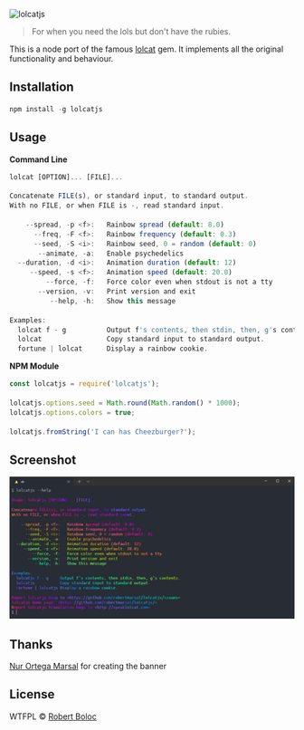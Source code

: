 ![lolcatjs](/assets/banner.png)

> For when you need the lols but don't have the rubies.

This is a node port of the famous [lolcat](https://github.com/busyloop/lolcat) gem. It implements all the original functionality and behaviour.

## Installation
```javascript
npm install -g lolcatjs
```

## Usage

**Command Line**
```javascript
lolcat [OPTION]... [FILE]...

Concatenate FILE(s), or standard input, to standard output.
With no FILE, or when FILE is -, read standard input.

    --spread, -p <f>:   Rainbow spread (default: 8.0)
      --freq, -F <f>:   Rainbow frequency (default: 0.3)
      --seed, -S <i>:   Rainbow seed, 0 = random (default: 0)
       --animate, -a:   Enable psychedelics
  --duration, -d <i>:   Animation duration (default: 12)
     --speed, -s <f>:   Animation speed (default: 20.0)
         --force, -f:   Force color even when stdout is not a tty
       --version, -v:   Print version and exit
          --help, -h:   Show this message

Examples:
  lolcat f - g          Output f's contents, then stdin, then, g's contents.
  lolcat                Copy standard input to standard output.
  fortune | lolcat      Display a rainbow cookie.
```

**NPM Module**
```javascript
const lolcatjs = require('lolcatjs');

lolcatjs.options.seed = Math.round(Math.random() * 1000);
lolcatjs.options.colors = true;

lolcatjs.fromString('I can has Cheezburger?');
```


## Screenshot
![lolcatjs](/assets/screenshot.png)

## Thanks
[Nur Ortega Marsal](http://esnur.eu) for creating the banner

## License
WTFPL © [Robert Boloc](http://robertboloc.eu)
